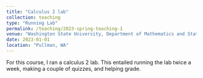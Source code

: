 ```yaml
---
title: "Calculus 2 lab"
collection: teaching
type: "Running Lab"
permalink: /teaching/2023-spring-teaching-1
venue: "Washington State University, Department of Mathematics and Statistics"
date: 2023-01-01
location: "Pullman, WA"
---
```


For this course, I ran a calculus 2 lab. This entailed running the lab twice a week, making a couple of quizzes, and helping grade. 